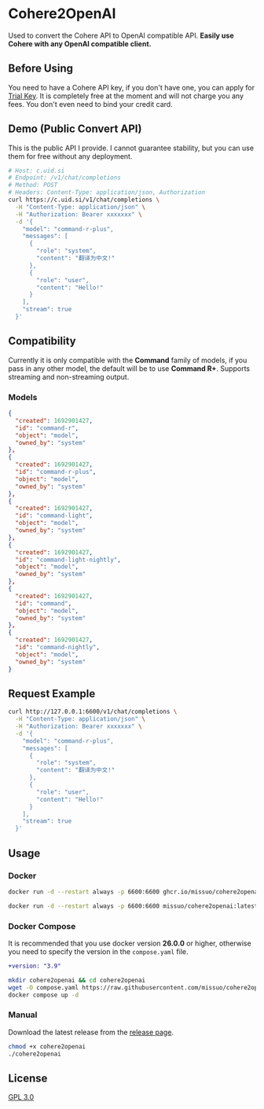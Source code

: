 # Cohere2OpenAI
Used to convert the Cohere API to OpenAI compatible API. **Easily use Cohere with any OpenAI compatible client.**

## Before Using
You need to have a Cohere API key, if you don't have one, you can apply for [Trial Key](https://dashboard.cohere.com/api-keys). It is completely free at the moment and will not charge you any fees. You don't even need to bind your credit card.

## Demo (Public Convert API)
This is the public API I provide. I cannot guarantee stability, but you can use them for free without any deployment.

```bash
# Host: c.uid.si
# Endpoint: /v1/chat/completions
# Method: POST
# Headers: Content-Type: application/json, Authorization
curl https://c.uid.si/v1/chat/completions \
  -H "Content-Type: application/json" \
  -H "Authorization: Bearer xxxxxxx" \
  -d '{
    "model": "command-r-plus",
    "messages": [
      {
        "role": "system",
        "content": "翻译为中文!"
      },
      {
        "role": "user",
        "content": "Hello!"
      }
    ],
    "stream": true
  }'
```

## Compatibility
Currently it is only compatible with the **Command** family of models, if you pass in any other model, the default will be to use **Command R+**. Supports streaming and non-streaming output.

### Models
```json
{
  "created": 1692901427,
  "id": "command-r",
  "object": "model",
  "owned_by": "system"
},
{
  "created": 1692901427,
  "id": "command-r-plus",
  "object": "model",
  "owned_by": "system"
},
{
  "created": 1692901427,
  "id": "command-light",
  "object": "model",
  "owned_by": "system"
},
{
  "created": 1692901427,
  "id": "command-light-nightly",
  "object": "model",
  "owned_by": "system"
},
{
  "created": 1692901427,
  "id": "command",
  "object": "model",
  "owned_by": "system"
},
{
  "created": 1692901427,
  "id": "command-nightly",
  "object": "model",
  "owned_by": "system"
}
```

## Request Example
```bash
curl http://127.0.0.1:6600/v1/chat/completions \
  -H "Content-Type: application/json" \
  -H "Authorization: Bearer xxxxxxx" \
  -d '{
    "model": "command-r-plus",
    "messages": [
      {
        "role": "system",
        "content": "翻译为中文!"
      },
      {
        "role": "user",
        "content": "Hello!"
      }
    ],
    "stream": true
  }'
```


## Usage
### Docker

```bash
docker run -d --restart always -p 6600:6600 ghcr.io/missuo/cohere2openai:latest
```

```bash
docker run -d --restart always -p 6600:6600 missuo/cohere2openai:latest
```

### Docker Compose
It is recommended that you use docker version **26.0.0** or higher, otherwise you need to specify the version in the `compose.yaml` file.
```diff
+version: "3.9"
```

```bash
mkdir cohere2openai && cd cohere2openai
wget -O compose.yaml https://raw.githubusercontent.com/missuo/cohere2openai/main/compose.yaml
docker compose up -d
```

### Manual

Download the latest release from the [release page](https://github.com/missuo/cohere2openai/releases).

```bash
chmod +x cohere2openai
./cohere2openai
```

## License
[GPL 3.0](https://github.com/missuo/cohere2openai/blob/main/LICENSE)
